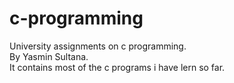 # c-programming
University assignments on c programming.
<br>
 By Yasmin Sultana.
 <br>
 It contains most of the c programs i have lern so far.
